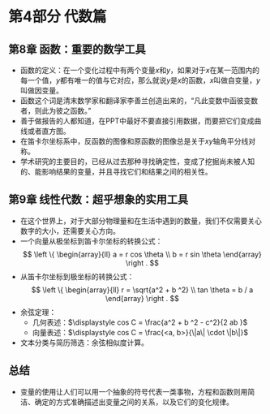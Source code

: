 # 第4部分 代数篇

## 第8章 函数：重要的数学工具

- 函数的定义：在一个变化过程中有两个变量$x$和$y$，如果对于$x$在某一范围内的每一个值，$y$都有唯一的值与它对应，那么就说$y$是$x$的函数，$x$叫做自变量，$y$叫做因变量。
- 函数这个词是清末数学家和翻译家李善兰创造出来的，“凡此变数中函彼变数者，则此为彼之函数。”
- 善于做报告的人都知道，在PPT中最好不要直接引用数据，而要把它们变成曲线或者直方图。
- 在笛卡尔坐标系中，反函数的图像和原函数的图像总是关于$xy$轴角平分线对称。
- 学术研究的主要目的，已经从过去那种寻找确定性，变成了挖掘尚未被人知的、能影响结果的变量，并且寻找它们和结果之间的相关性。

## 第9章 线性代数：超乎想象的实用工具

- 在这个世界上，对于大部分物理量和在生活中遇到的数量，我们不仅需要关心数字的大小，还需要关心方向。
- 一个向量从极坐标到笛卡尔坐标的转换公式：
$$
\left \{ \begin{array}{ll}
a = r cos \theta \\
b = r sin \theta
\end{array} \right .
$$
- 从笛卡尔坐标到极坐标的转换公式：
$$
\left \{ \begin{array}{ll}
r = \sqrt{a^2 + b ^2} \\
tan \theta = b / a
\end{array} \right .
$$
- 余弦定理：
    - 几何表述：$\displaystyle cos C = \frac{a^2 + b ^2 - c^2}{2 ab }$
    - 向量表述：$\displaystyle cos C = \frac{<a, b>}{\|a\| \cdot \|b\|}$
- 文本分类与简历筛选：余弦相似度计算。

## 总结

- 变量的使用让人们可以用一个抽象的符号代表一类事物，方程和函数则用简洁、确定的方式准确描述出变量之间的关系，以及它们的变化规律。